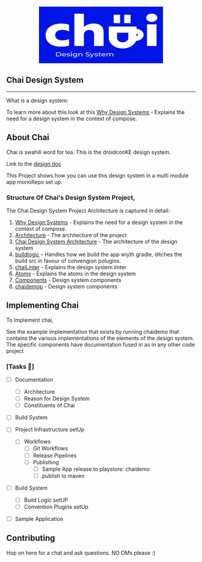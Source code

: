 <p align="center">
  <a href="https://github.com/droidconKE/droidconKE2022Android">
    <img src="https://raw.githubusercontent.com/droidconKE/iconPack/master/images/chaicover.png" alt="Chai Design Logo" width=330 height=150>
  </a>

## Chai Design System
---

What is a design system:

To learn more about this look at this [Why Design Systems](https://github.com/droidconKE/chai/blob/master/docs/whyDesignSystems.md) -  Explains the need for a design system in the context of compose.

## About Chai

Chai is swahili word for tea.
This is the droidconKE design system.

Link to the [design doc](https://xd.adobe.com/view/eb1ed4ed-fd4d-4ba2-b2f7-a91c7379a022-be4d/screen/cfea72b5-9007-4335-ae86-9162594c094f/)

This Project shows how you can use this design system in a multi module app monoRepo set up.


### Structure Of Chai's Design System Project,

The Chai Design System Project Architecture is captured in detail:
1. [Why Design Systems](https://github.com/droidconKE/chai/blob/master/docs/whyDesignSystems.md) -  Explains the need for a design system in the context of compose.
2. [Architecture](https://github.com/droidconKE/chai/blob/master/docs/architecture.md) -  The architecture of the project
3. [Chai Design System Architecture](https://github.com/droidconKE/chai/blob/master/docs/chaiArchitecture.md) -  The architecture of the design system
4. [buildlogic](https://github.com/droidconKE/chai/blob/master/docs/buildlogic.md) -  Handles how we build the app wiyth gradle, ditches the build src in favour of convengion polugins.
5. [chaiLinter](https://github.com/droidconKE/chai/blob/master/docs/chaiLinter.md) -  Explains the design system linter
6. [Atoms](https://github.com/droidconKE/chai/blob/master/docs/atoms.md) - Explains the atoms in the design system
7. [Components](https://github.com/droidconKE/chai/blob/master/docs/components.md) -  Design system components
8. [chaidemop](https://github.com/droidconKE/chai/blob/master/docs/components.md) -  Design system components

## Implementing Chai

To Implement chai,

See the example implementation that  exists by running chaidemo that contains the various implementations of the elements of the design system.
The specific components have documentation fused in as in any other code project

### [Tasks 🚧]
- [ ] Documentation
  - [ ] Architecture
  - [ ] Reason for Design System
  - [ ] Constituents of Chai
- [ ] Build System
- [ ] Project Infrastructure setUp
  - [ ] Workflows
    - [ ] Git Workflows
    - [ ] Release Pipelines
    - [ ] Publishing
      - [ ] Sample App release to playstore: chaidemo
      - [ ] publish to maven
- [ ] Build System
  - [ ] Build Logic setUP
  - [ ] Convention Plugins setUp
- [ ] Sample Application


## Contributing
 Hop on here for a chat and ask questions. NO DMs please :)


